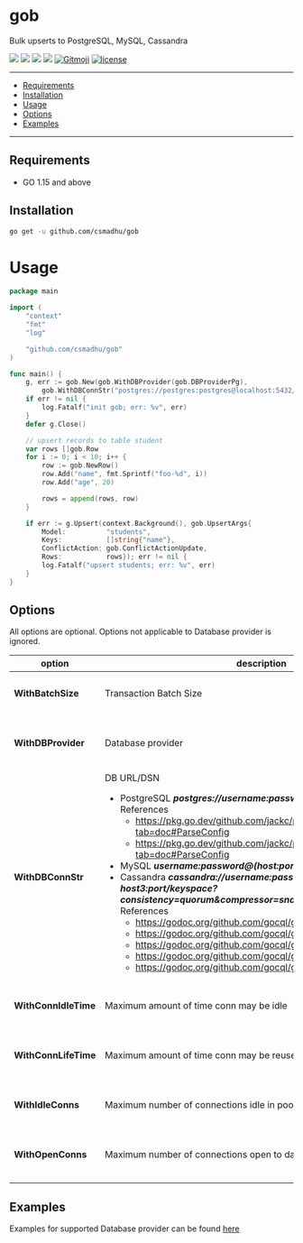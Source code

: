 # gob
Bulk upserts to PostgreSQL, MySQL, Cassandra

<p align="left">
	<a href="https://goreportcard.com/report/github.com/csmadhu/gob"><img src="https://goreportcard.com/badge/github.com/csmadhu/gob"/></a>
	<a href="https://pkg.go.dev/github.com/csmadhu/gob?tab=doc"><img src="https://godoc.org/github.com/csmadhu/gob?status.svg"/></a>
	<a href="https://conventionalcommits.org"><img src="https://img.shields.io/badge/Conventional%20Commits-1.0.0-yellow.svg"/></a>
	<a href="/.github/workflows/go.yml"><img src="https://github.com/csmadhu/gob/workflows/Go/badge.svg"/></a>
	<a href="https://gitmoji.carloscuesta.me"><img src="https://img.shields.io/badge/gitmoji-%20😜%20😍-FFDD67.svg?style=flat-square" alt="Gitmoji"></a>
	<a href="/LICENSE"><img src="https://img.shields.io/badge/license-GPL%20(%3E%3D%202)-blue" alt="license"/></a>
</p>

---------------------------------------
  * [Requirements](#requirements)
  * [Installation](#installation)
  * [Usage](#usage)
  * [Options](#options)
  * [Examples](#examples)
---------------------------------------

## Requirements
* GO 1.15 and above

## Installation
```bash
go get -u github.com/csmadhu/gob
```

# Usage
```go
package main

import (
	"context"
	"fmt"
	"log"

	"github.com/csmadhu/gob"
)

func main() {
	g, err := gob.New(gob.WithDBProvider(gob.DBProviderPg),
		gob.WithDBConnStr("postgres://postgres:postgres@localhost:5432/gob?pool_max_conns=1"))
	if err != nil {
		log.Fatalf("init gob; err: %v", err)
	}
	defer g.Close()

	// upsert records to table student
	var rows []gob.Row
	for i := 0; i < 10; i++ {
		row := gob.NewRow()
		row.Add("name", fmt.Sprintf("foo-%d", i))
		row.Add("age", 20)

		rows = append(rows, row)
	}

	if err := g.Upsert(context.Background(), gob.UpsertArgs{
		Model:          "students",
		Keys:           []string{"name"},
		ConflictAction: gob.ConflictActionUpdate,
		Rows:           rows}); err != nil {
		log.Fatalf("upsert students; err: %v", err)
	}
}
```

## Options
All options are optional. Options not applicable to Database provider is ignored.

| option | description | type | default | DB providers |
|-------------|-------------|-------|-------|-----------|
| **WithBatchSize** | Transaction Batch Size | int | 10000 | <ul><li>PostgreSQL</li><li>MySQL</li></ul> |
| **WithDBProvider** | Database provider | gob.DBProvider | DBProviderPg | <ul><li>PostgreSQL</li><li>MySQL</li><li>Cassandra</li></ul> |
| **WithDBConnStr** | DB URL/DSN<ul><li>PostgreSQL <i>**postgres://username:password@host:port/batabase**</i><br>References<ul><li>https://pkg.go.dev/github.com/jackc/pgconn?tab=doc#ParseConfig</li><li>https://pkg.go.dev/github.com/jackc/pgx/v4?tab=doc#ParseConfig</li></ul><li>MySQL <i>**username:password@(host:port)/database**</i></li><li>Cassandra <i>**cassandra://username:password@host1--host2--host3:port/keyspace?consistency=quorum&compressor=snappy&tokenAware=true**</i><br>References<ul><li>https://godoc.org/github.com/gocql/gocql#Consistency</li><li>https://godoc.org/github.com/gocql/gocql#Compressor</li><li>https://godoc.org/github.com/gocql/gocql#PoolConfig</li><li>https://godoc.org/github.com/gocql/gocql#HostSelectionPolicy</li><li>https://godoc.org/github.com/gocql/gocql#TokenAwareHostPolicy</li></ul></li></ul>| string | postgres://postgres:postgres@localhost:5432/gob?pool_max_conns=1 | <ul><li>PostgreSQL</li><li>MySQL</li><li>Cassandra</li></ul> |
| **WithConnIdleTime**  | Maximum amount of time conn may be idle | time.Duration | 3 second | <ul><li>PostgreSQL</li><li>MySQL</li></ul> |
| **WithConnLifeTime**  | Maximum amount of time conn may be reused | time.Duration | 3 second | <ul><li>PostgreSQL</li><li>MySQL</li><li>Cassandra</li></ul> |
| **WithIdleConns** | Maximum number of connections idle in pool | int | 2 | <ul><li>PostgreSQL</li><li>MySQL</li></ul> |
| **WithOpenConns** | Maximum number of connections open to database | int | 10 | <ul><li>PostgreSQL</li><li>MySQL</li><li>Cassandra</li></ul> |

## Examples
Examples for supported Database provider can be found [here](https://github.com/csmadhu/gob/tree/master/examples)

